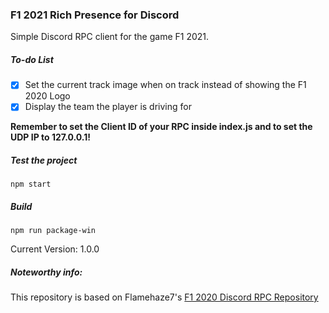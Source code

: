 ### F1 2021 Rich Presence for Discord
Simple Discord RPC client for the game F1 2021.

##### To-do List

- [x] Set the current track image when on track instead of showing the F1 2020 Logo
- [X] Display the team the player is driving for

**Remember to set the Client ID of your RPC inside index.js and to set the UDP IP to 127.0.0.1!**

##### Test the project
`npm start`

##### Build
`npm run package-win`

Current Version: 1.0.0

##### Noteworthy info:
This repository is based on Flamehaze7's [F1 2020 Discord RPC Repository](https://github.com/Flamehaze7/F1-2020-Discord-RPC)
